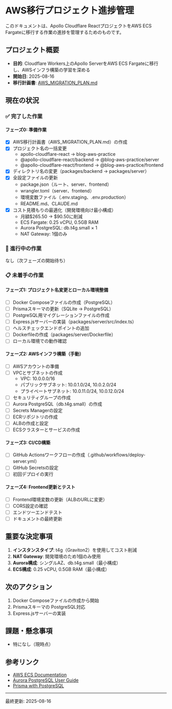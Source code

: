 # AWS移行プロジェクト進捗管理

このドキュメントは、Apollo Cloudflare ReactプロジェクトをAWS ECS Fargateに移行する作業の進捗を管理するためのものです。

## プロジェクト概要

- **目的**: Cloudflare Workers上のApollo ServerをAWS ECS Fargateに移行し、AWSインフラ構築の学習を深める
- **開始日**: 2025-08-16
- **移行計画書**: [AWS_MIGRATION_PLAN.md](./AWS_MIGRATION_PLAN.md)

## 現在の状況

### ✅ 完了した作業

#### フェーズ0: 準備作業
- [x] AWS移行計画書（AWS_MIGRATION_PLAN.md）の作成
- [x] プロジェクト名の一括変更
  - apollo-cloudflare-react → blog-aws-practice
  - @apollo-cloudflare-react/backend → @blog-aws-practice/server
  - @apollo-cloudflare-react/frontend → @blog-aws-practice/frontend
- [x] ディレクトリ名の変更（packages/backend → packages/server）
- [x] 全設定ファイルの更新
  - package.json（ルート、server、frontend）
  - wrangler.toml（server、frontend）
  - 環境変数ファイル（.env.staging、.env.production）
  - README.md、CLAUDE.md
- [x] コスト見積もりの最適化（開発環境向け最小構成）
  - 月額$265.50 → $90.50に削減
  - ECS Fargate: 0.25 vCPU, 0.5GB RAM
  - Aurora PostgreSQL: db.t4g.small × 1
  - NAT Gateway: 1個のみ

### 🚧 進行中の作業

なし（次フェーズの開始待ち）

### 📋 未着手の作業

#### フェーズ1: プロジェクト名変更とローカル環境整備
- [ ] Docker Composeファイルの作成（PostgreSQL）
- [ ] Prismaスキーマの更新（SQLite → PostgreSQL）
- [ ] PostgreSQL用マイグレーションファイルの作成
- [ ] Express.jsサーバーの実装（packages/server/src/index.ts）
- [ ] ヘルスチェックエンドポイントの追加
- [ ] Dockerfileの作成（packages/server/Dockerfile）
- [ ] ローカル環境での動作確認

#### フェーズ2: AWSインフラ構築（手動）
- [ ] AWSアカウントの準備
- [ ] VPCとサブネットの作成
  - VPC: 10.0.0.0/16
  - パブリックサブネット: 10.0.1.0/24, 10.0.2.0/24
  - プライベートサブネット: 10.0.11.0/24, 10.0.12.0/24
- [ ] セキュリティグループの作成
- [ ] Aurora PostgreSQL（db.t4g.small）の作成
- [ ] Secrets Managerの設定
- [ ] ECRリポジトリの作成
- [ ] ALBの作成と設定
- [ ] ECSクラスターとサービスの作成

#### フェーズ3: CI/CD構築
- [ ] GitHub Actionsワークフローの作成（.github/workflows/deploy-server.yml）
- [ ] GitHub Secretsの設定
- [ ] 初回デプロイの実行

#### フェーズ4: Frontend更新とテスト
- [ ] Frontend環境変数の更新（ALBのURLに変更）
- [ ] CORS設定の確認
- [ ] エンドツーエンドテスト
- [ ] ドキュメントの最終更新

## 重要な決定事項

1. **インスタンスタイプ**: t4g（Graviton2）を使用してコスト削減
2. **NAT Gateway**: 開発環境のため1個のみ使用
3. **Aurora構成**: シングルAZ、db.t4g.small（最小構成）
4. **ECS構成**: 0.25 vCPU, 0.5GB RAM（最小構成）

## 次のアクション

1. Docker Composeファイルの作成から開始
2. Prismaスキーマの PostgreSQL対応
3. Express.jsサーバーの実装

## 課題・懸念事項

- 特になし（現時点）

## 参考リンク

- [AWS ECS Documentation](https://docs.aws.amazon.com/ecs/)
- [Aurora PostgreSQL User Guide](https://docs.aws.amazon.com/AmazonRDS/latest/AuroraUserGuide/)
- [Prisma with PostgreSQL](https://www.prisma.io/docs/concepts/database-connectors/postgresql)

---

最終更新: 2025-08-16